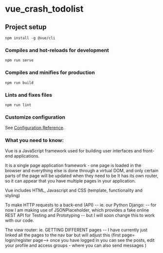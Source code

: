 # vue_crash_todolist

## Project setup
```
npm install -g @vue/cli
```
### Compiles and hot-reloads for development
```
npm run serve
```
### Compiles and minifies for production
```
npm run build
```
### Lints and fixes files
```
npm run lint
```
### Customize configuration
See [Configuration Reference](https://cli.vuejs.org/config/).

### What you need to know:
Vue is a JavaScript framework used for building user interfaces and front-end applications.

It is a single page application framework - one page is loaded in the browser and everything else is done through a virtual DOM, and only certain parts of the page will be updated when they need to be It has its own router, so it can appear that you have multiple pages in your application.

Vue includes HTML, Javascript and CSS (template, functionality and styling)

To make HTTP requests to a back-end (API) -- ie. our Python Django:
-- for now I am making use of JSONPlaceholder, which provides a fake online REST API for Testing and Prototyping -- but I will soon change this to work with our code.

The view router: ie. GETTING DIFFERENT pages
-- I have currently just linked all the pages to the nav bar but will adjust this (first page= login/register page--> once you have logged in you can see the posts, edit your profile and access groups - where you can also send messages )